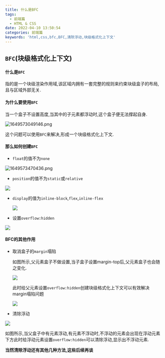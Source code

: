 ```yaml
---
title: 什么是BFC
tags:
  - 前端篇
  - HTML & CSS
date: 2022-04-10 13:50:54
categories: 前端篇
keywords: 'html,css,bfc,BFC,清除浮动,块级格式化上下文'
---
```



## `BFC`(块级格式化上下文)

#### 什么是`BFC`

指的是一个块级渲染作用域,该区域内拥有一套完整的规则来约束块级盒子的布局,且与区域外部无关.

#### 为什么要使用`BFC`

当一个盒子不设置高度,当其中的子元素都浮动时,这个盒子便无法撑起自身.

![1649573049146.png](https://s2.loli.net/2022/04/10/VB3xt8R4fheSGKg.png)

这个问题可以使用`BFC`来解决,形成一个块级格式化上下文.

#### 那么如何创建`BFC`

- <code>float</code>的值不为<code>none</code>

![1649573470436.png](https://img-blog.csdnimg.cn/img_convert/1b86ee8550af6178fa56345c70ffa9cb.png)

- <code>position</code>的值不为<code>static</code>或<code>relative</code>

![](https://s2.loli.net/2022/04/10/nYNCFSL9a7pd5vb.png)

- <code>display</code>的值为<code>inline-block</code>,<code>flex</code>,<code>inline-flex</code>

  ![](https://s2.loli.net/2022/04/10/XBwM2Tf7yuvcNP4.png)

- 设置<code>overflow:hidden</code>

![](https://s2.loli.net/2022/04/10/xfipgHNPVldOv64.png)

#### BFC的其他作用

- 取消盒子的<code>margin</code>塌陷

  如图所示,父元素盒子不做设置,当子盒子设置margin-top后,父元素盒子也会随之变化.

  ![](https://s2.loli.net/2022/04/10/cGspifHSk8uZ6nC.png)

  此时给父元素设置<code>overflow:hidden</code>创建块级格式化上下文可以有效解决margin塌陷问题

  ![](https://s2.loli.net/2022/04/10/ryShZXeu7b3c6YU.png)

- 清除浮动

![](https://s2.loli.net/2022/04/10/EQBRmCe7KOrYdTA.png)

如图所示,当父盒子中有元素浮动,有元素不浮动时,不浮动的元素会出现在浮动元素下方此时给浮动元素设置<code>overflow:hidden</code>可以清除浮动,显示出不浮动元素.

**当然清除浮动还有其他几种方法,这些后续再谈**